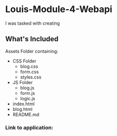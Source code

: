 # Louis-Module-4-Webapi
I was tasked with creating

## What's Included
Assets Folder containing:
* CSS Folder
  * blog.css
  * form.css
  * styles.css
* JS Folder
  * blog.js
  * form.js
  * logic.js
* index.html
* blog.html
* README.md
### Link to application: 
